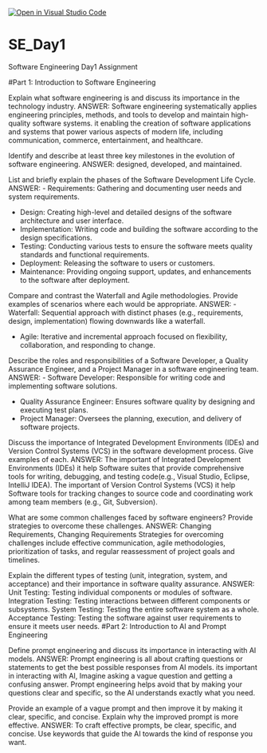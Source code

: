 [![Open in Visual Studio Code](https://classroom.github.com/assets/open-in-vscode-2e0aaae1b6195c2367325f4f02e2d04e9abb55f0b24a779b69b11b9e10269abc.svg)](https://classroom.github.com/online_ide?assignment_repo_id=15566339&assignment_repo_type=AssignmentRepo)
# SE_Day1
Software Engineering Day1 Assignment

#Part 1: Introduction to Software Engineering

Explain what software engineering is and discuss its importance in the technology industry.
ANSWER: Software engineering systematically applies engineering principles, methods, and tools to develop and maintain high-quality software systems.
it enabling the creation of software applications and systems that power various aspects of modern life, including communication, commerce, entertainment, and healthcare.

Identify and describe at least three key milestones in the evolution of software engineering.
ANSWER: designed, developed, and maintained.

List and briefly explain the phases of the Software Development Life Cycle.
ANSWER: - Requirements: Gathering and documenting user needs and system requirements.
  - Design: Creating high-level and detailed designs of the software architecture and user interface.
  - Implementation: Writing code and building the software according to the design specifications.
  - Testing: Conducting various tests to ensure the software meets quality standards and functional requirements.
  - Deployment: Releasing the software to users or customers.
  - Maintenance: Providing ongoing support, updates, and enhancements to the software after deployment.


Compare and contrast the Waterfall and Agile methodologies. Provide examples of scenarios where each would be appropriate.
ANSWER: - Waterfall: Sequential approach with distinct phases (e.g., requirements, design, implementation) flowing downwards like a waterfall.
  - Agile: Iterative and incremental approach focused on flexibility, collaboration, and responding to change.

Describe the roles and responsibilities of a Software Developer, a Quality Assurance Engineer, and a Project Manager in a software engineering team.
ANSWER: - Software Developer: Responsible for writing code and implementing software solutions.
- Quality Assurance Engineer: Ensures software quality by designing and executing test plans.
- Project Manager: Oversees the planning, execution, and delivery of software projects.

Discuss the importance of Integrated Development Environments (IDEs) and Version Control Systems (VCS) in the software development process. Give examples of each.
ANSWER: The important of Integrated Development Environments (IDEs) it help Software suites that provide comprehensive tools for writing, debugging, and testing code(e.g., Visual Studio, Eclipse, IntelliJ IDEA).
The important of  Version Control Systems (VCS) it help Software tools for tracking changes to source code and coordinating work among team members (e.g., Git, Subversion).

What are some common challenges faced by software engineers? Provide strategies to overcome these challenges.
ANSWER:  Changing Requirements, Changing Requirements
Strategies for overcoming challenges include effective communication, agile methodologies, prioritization of tasks, and regular reassessment of project goals and timelines.

Explain the different types of testing (unit, integration, system, and acceptance) and their importance in software quality assurance.
ANSWER: Unit Testing: Testing individual components or modules of software.
Integration Testing: Testing interactions between different components or subsystems.
System Testing: Testing the entire software system as a whole.
Acceptance Testing: Testing the software against user requirements to ensure it meets user needs.
#Part 2: Introduction to AI and Prompt Engineering


Define prompt engineering and discuss its importance in interacting with AI models.
ANSWER: Prompt engineering is all about crafting questions or statements to get the best possible responses from AI models.
its important in interacting with AI, Imagine asking a vague question and getting a confusing answer. 
Prompt engineering helps avoid that by making your questions clear and specific, so the AI understands exactly what you need.


Provide an example of a vague prompt and then improve it by making it clear, specific, and concise. Explain why the improved prompt is more effective.
ANSWER: To craft effective prompts, be clear, specific, and concise. 
Use keywords that guide the AI towards the kind of response you want.

